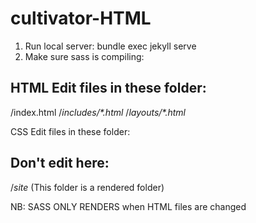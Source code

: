 # cultivator-HTML

1) Run local server: bundle exec jekyll serve
2) Make sure sass is compiling:


HTML Edit files in these folder:
---------------------------
/index.html
/_includes/*.html_
/_layouts/*.html_

CSS Edit files in these folder:


Don't edit here:
----------------
/_site_
(This folder is a rendered folder)


NB:
SASS ONLY RENDERS when HTML files are changed 